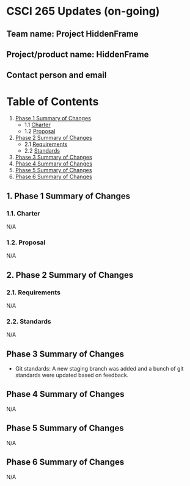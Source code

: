 # CSCI 265 Updates (on-going)

## Team name: Project HiddenFrame

## Project/product name: HiddenFrame

## Contact person and email


 # Table of Contents
 1. [Phase 1 Summary of Changes](#1-phase-1-summary-of-changes)
    - 1.1 [Charter](#11-charter) 
    - 1.2 [Proposal](#12-proposal) 
 2. [Phase 2 Summary of Changes](#2-phase-2-summary-of-changes)
     - 2.1 [Requirements](#21-requirements)
     - 2.2 [Standards](#22-standards)  
 3. [Phase 3 Summary of Changes](#3-phase-3-summary-of-changes)
 4. [Phase 4 Summary of Changes](#4-phase-4-summary-of-changes)
 5. [Phase 5 Summary of Changes](#5-phase-5-summary-of-changes)
 6. [Phase 6 Summary of Changes](#6-phase-6-summary-of-changes)

 ## 1. Phase 1 Summary of Changes
 ### 1.1. Charter
 N/A
 ### 1.2. Proposal
 N/A
 ## 2. Phase 2 Summary of Changes
 ### 2.1. Requirements
 N/A
 ### 2.2. Standards
 N/A
 ## Phase 3 Summary of Changes

- Git standards: A new staging branch was added and a bunch of git standards were updated based on feedback.

 ## Phase 4 Summary of Changes
 N/A
 ## Phase 5 Summary of Changes
 N/A
 ## Phase 6 Summary of Changes
 N/A
